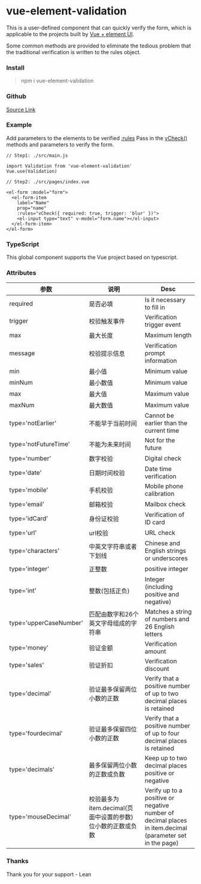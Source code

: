 # vue-element-validation

This is a user-defined component that can quickly verify the form, which is applicable to the projects built by <u>Vue + element UI</u>.

Some common methods are provided to eliminate the tedious problem that the traditional verification is written to the rules object.

### Install
> npm i vue-element-validation

### Github
<u>[Source Link](https://github.com/leeleanlean/npm/tree/master/vue-element-validation)</u>

### Example

Add parameters to the elements to be verified 
<u>:rules</u> Pass in the <u>vCheck()</u> methods and parameters to verify the form.


```
// Step1: ./src/main.js

import Validation from 'vue-element-validation'
Vue.use(Validation)

// Step2: ./src/pages/index.vue

<el-form :model="form">
  <el-form-item
    label="Name"
    prop="name"
    :rules="vCheck({ required: true, trigger: 'blur' })">
    <el-input type="text" v-model="form.name"></el-input>
  </el-form-item>
</el-form>
```

### TypeScript
This global component supports the Vue project based on typescript.

### Attributes
|   参数   |  说明   |  Desc   |
|  ----   |  ----   |  ----   |
| required  | 是否必填 | Is it necessary to fill in |
| trigger   | 校验触发事件 | Verification trigger event |
| max   | 最大长度 | Maximum length |
| message   | 校验提示信息 | Verification prompt information |
| min   | 最小值 | Minimum value |
| minNum   | 最小数值 | Minimum value |
| max   | 最大值 | Maximum value |
| maxNum   | 最大数值 | Maximum value |
| type='notEarlier'   | 不能早于当前时间 | Cannot be earlier than the current time |
| type='notFutureTime'   | 不能为未来时间 | Not for the future |
| type='number'   | 数字校验 | Digital check |
| type='date'   | 日期时间校验 | Date time verification |
| type='mobile'   | 手机校验 | Mobile phone calibration |
| type='email'   | 邮箱校验 | Mailbox check |
| type='idCard'   | 身份证校验 | Verification of ID card |
| type='url'   | url校验 | URL check |
| type='characters'   | 中英文字符串或者下划线 | Chinese and English strings or underscores |
| type='integer'   | 正整数 | positive integer |
| type='int'   | 整数(包括正负) | Integer (including positive and negative) |
| type='upperCaseNumber'   | 匹配由数字和26个英文字母组成的字符串 | Matches a string of numbers and 26 English letters |
| type='money'   | 验证金额 | Verification amount |
| type='sales'   | 验证折扣 | Verification discount |
| type='decimal'   | 验证最多保留两位小数的正数 | Verify that a positive number of up to two decimal places is retained |
| type='fourdecimal'   | 验证最多保留四位小数的正数 | Verify that a positive number of up to four decimal places is retained |
| type='decimals'   | 最多保留两位小数的正数或负数 | Keep up to two decimal places positive or negative |
| type='mouseDecimal'   | 校验最多为 item.decimal(页面中设置的参数) 位小数的正数或负数 | Verify up to a positive or negative number of decimal places in item.decimal (parameter set in the page) |

### Thanks

Thank you for your support - Lean